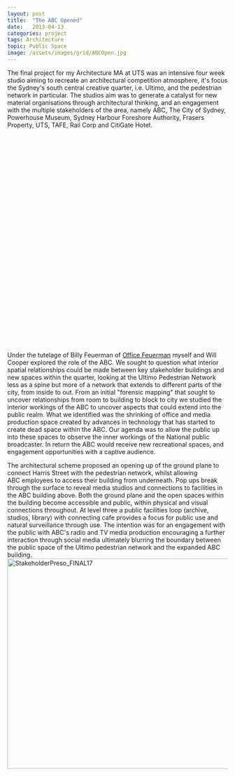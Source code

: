 ```yaml
---
layout: post
title:  "The ABC Opened"
date:   2013-04-13
categories: project
tags: Architecture
topic: Public Space
image: /assets/images/grid/ABCOpen.jpg
---
```

The final project for my Architecture MA at UTS was an intensive four week studio aiming to recreate an architectural competition atmosphere, it's focus the Sydney's south central creative quarter, i.e. Ultimo, and the pedestrian network in particular. The studios aim was to generate a catalyst for new material organisations through architectural thinking, and an engagement with the multiple stakeholders of the area, namely ABC, The City of Sydney, Powerhouse Museum, Sydney Harbour Foreshore Authority, Frasers Property, UTS, TAFE, Rail Corp and CitiGate Hotel.

<div data-configid="1847533/2745209" style="width:100%; height:480px;" class="issuuembed"></div>
<script type="text/javascript" src="//e.issuu.com/embed.js" async="true"></script>

Under the tutelage of Billy Feuerman of [Office Feuerman]( http://www.officefeuerman.com) myself and Will Cooper explored the role of the ABC. We sought to question what interior spatial relationships could be made between key stakeholder buildings and new spaces within the quarter, looking at the Ultimo Pedestrian Network less as a spine but more of a network that extends to different parts of the city, from inside to out. From an initial "forensic mapping" that sought to uncover relationships from room to building to block to city we studied the interior workings of the ABC to uncover aspects that could extend into the public realm. What we identified was the shrinking of office and media production space created by advances in technology that has started to create dead space within the ABC. Our agenda was to allow the public up into these spaces to observe the inner workings of the National public broadcaster. In return the ABC would receive new recreational spaces, and engagement opportunities with a captive audience.

The architectural scheme proposed an opening up of the ground plane to connect Harris Street with the pedestrian network, whilst allowing ABC employees to access their building from underneath. Pop ups break through the surface to reveal media studios and connections to facilities in the ABC building above. Both the ground plane and the open spaces within the building become accessible and public, within physical and visual connections throughout. At level three a public facilities loop (archive, studios, library) with connecting cafe provides a focus for public use and natural surveillance through use. The intention was for an engagement with the public with ABC's radio and TV media production encouraging a further interaction through social media ultimately blurring the boundary between the public space of the Ultimo pedestrian network and the expanded ABC building.
<br>
<a title="StakeholderPreso_FINAL17 by ChrisBamborough, on Flickr" href="https://www.flickr.com/photos/chrisbamborough/7696803560/"><img class="alignnone" src="https://farm9.staticflickr.com/8012/7696803560_820020e920_z.jpg" alt="StakeholderPreso_FINAL17" width="700" height="480" /></a>

